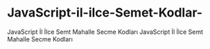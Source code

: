 # JavaScript-il-ilce-Semet-Kodlar-
JavaScript İl İlce Semt Mahalle Secme Kodları
JavaScript İl İlce Semt Mahalle Secme Kodları
